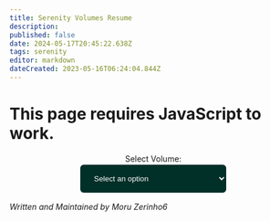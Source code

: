```yaml
---
title: Serenity Volumes Resume
description: 
published: false
date: 2024-05-17T20:45:22.638Z
tags: serenity
editor: markdown
dateCreated: 2023-05-16T06:24:04.844Z
---
```


<h1 id="javascriptwarn">This page requires JavaScript to work.</h1>
<div style="display: flex; align-items: center; flex-direction: column;">
	<label for="volumeSelect">Select Volume:</label>

<select name="volumes" id="volumeSelect" style="min-width: 260px; color: white; width: 30%; padding: 16px 20px; border-color: #019b81; border: solid; border-width: 2px; border-radius: 8px; background-color: #003028;">
    <option value="" style="color: white;">Select an option</option>
</select>
</div>


<div id="contentHolder">
</div>

_Written and Maintained by Moru Zerinho6_